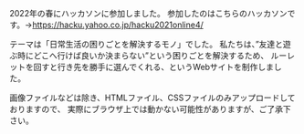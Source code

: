 2022年の春にハッカソンに参加しました。
参加したのはこちらのハッカソンです。→https://hacku.yahoo.co.jp/hacku2021online4/

テーマは「日常生活の困りごとを解決するモノ」でした。
私たちは、”友達と遊ぶ時にどこへ行けば良いか決まらない”という困りごとを解決するため、
ルーレットを回すと行き先を勝手に選んでくれる、というWebサイトを制作しました。

画像ファイルなどは除き、HTMLファイル、CSSファイルのみアップロードしておりますので、
実際にブラウザ上では動かない可能性がありますが、ご了承下さい。
